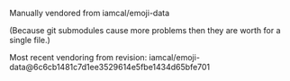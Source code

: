 Manually vendored from iamcal/emoji-data

(Because git submodules cause more problems then they are worth for a
single file.)

Most recent vendoring from revision:
iamcal/emoji-data@6c6cb1481c7d1ee3529614e5fbe1434d65bfe701
